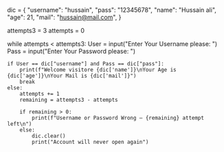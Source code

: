 dic = {
    "username": "hussain",
    "pass": "12345678",
    "name": "Hussain ali",
    "age": 21,
    "mail": "hussain@mail.com",
}

attempts3 = 3
attempts = 0

while attempts < attempts3:
    User = input("Enter Your Username please: ")
    Pass = input("Enter Your Password please: ")

    if User == dic["username"] and Pass == dic["pass"]:
        print(f"Welcome visitore {dic['name']}\nYour Age is {dic['age']}\nYour Mail is {dic['mail']}")
        break
    else:
        attempts += 1
        remaining = attempts3 - attempts
        
        if remaining > 0:
            print(f"Username or Password Wrong — {remaining} attempt left\n")
        else:
            dic.clear()
            print("Account will never open again")
